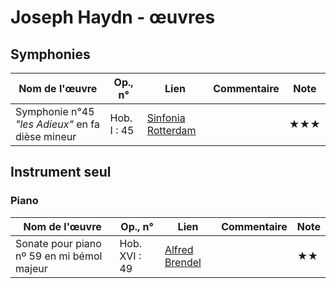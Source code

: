 # Joseph Haydn - œuvres  

<!-- |Nom de l'œuvre| Op., n° | Lien | Commentaire | Note|
|--------------|---------|------|-------------|-----|
|              |         | [Interprète](youtube)|   |  ★| -->

## Symphonies  

|Nom de l'œuvre| Op., n° | Lien | Commentaire | Note|
|--------------|---------|------|-------------|-----|
|Symphonie n°45 *"les Adieux"* en fa dièse mineur| Hob. I : 45 | [Sinfonia Rotterdam](https://youtu.be/OpD9ofCm6Ak)| |★★★|

<!-- ## Concertos -->
<!-- ### Concertos pour piano -->
<!-- ### Concertos pour violon -->
<!-- ### Concertos pour violoncelle -->
<!-- ### Concertos pour clarinette -->

## Instrument seul

### Piano

|Nom de l'œuvre| Op., n° | Lien | Commentaire | Note|
|--------------|---------|------|-------------|-----|
|Sonate pour piano nº 59 en mi bémol majeur |Hob. XVI : 49| [Alfred Brendel](https://youtu.be/mWF-48jIrSU?t=15)|   |★★|

<!-- ### Orgue -->
<!-- ### Violon -->
<!-- ### Violoncelle -->

<!-- ## Messes -->
<!-- ## Requiems -->
